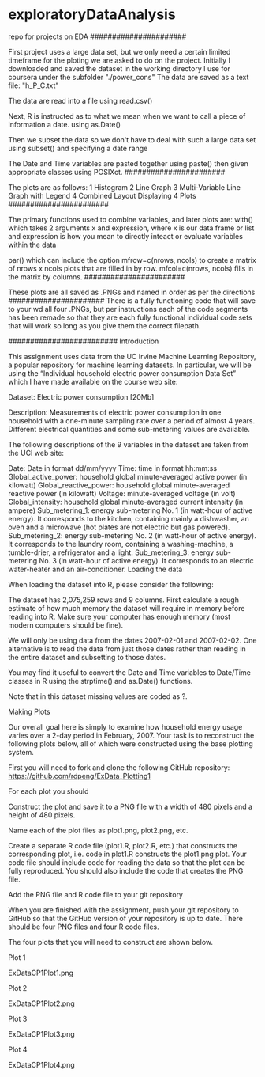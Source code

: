 exploratoryDataAnalysis
=======================
repo for projects on EDA
######################

First project uses a large data set, but we only need a certain limited timeframe for the ploting we are asked to do on the project. Initially I downloaded and saved the dataset in the working directory I use for coursera under the subfolder "./power_cons" 
The data are saved as a text file: "h_P_C.txt"

The data are read into a file using read.csv()

Next, R is instructed as to what we mean when we want to call a piece of information a date. using as.Date()

Then we subset the data so we don't have to deal with such a large data set using subset() and specifying a date range

The Date and Time variables are pasted together using paste() then given appropriate classes using POSIXct.
#######################

The plots are as follows:
  1 Histogram
  2 Line Graph
  3 Multi-Variable Line Graph with Legend
  4 Combined Layout Displaying 4 Plots
#######################

The primary functions used to combine variables, and later plots are:
  with() which takes 2 arguments x and expression, where x is our data frame or list and expression is how you mean to directly inteact or evaluate variables within the data
  
  par() which can include the option mfrow=c(nrows, ncols) to create a matrix of nrows x ncols plots that are filled in by row. mfcol=c(nrows, ncols) fills in the matrix by columns.
#######################
  
These plots are all saved as .PNGs and named in order as per the directions
######################
There is a fully functioning code that will save to your wd all four .PNGs, but per instructions each of the code segments has been remade so that they are each fully functional individual code sets that will work so long as you give them the correct filepath.

#########################
Introduction

This assignment uses data from the UC Irvine Machine Learning Repository, a popular repository for machine learning datasets. In particular, we will be using the “Individual household electric power consumption Data Set” which I have made available on the course web site:

Dataset: Electric power consumption [20Mb]

Description: Measurements of electric power consumption in one household with a one-minute sampling rate over a period of almost 4 years. Different electrical quantities and some sub-metering values are available.

The following descriptions of the 9 variables in the dataset are taken from the UCI web site:

Date: Date in format dd/mm/yyyy
Time: time in format hh:mm:ss
Global_active_power: household global minute-averaged active power (in kilowatt)
Global_reactive_power: household global minute-averaged reactive power (in kilowatt)
Voltage: minute-averaged voltage (in volt)
Global_intensity: household global minute-averaged current intensity (in ampere)
Sub_metering_1: energy sub-metering No. 1 (in watt-hour of active energy). It corresponds to the kitchen, containing mainly a dishwasher, an oven and a microwave (hot plates are not electric but gas powered).
Sub_metering_2: energy sub-metering No. 2 (in watt-hour of active energy). It corresponds to the laundry room, containing a washing-machine, a tumble-drier, a refrigerator and a light.
Sub_metering_3: energy sub-metering No. 3 (in watt-hour of active energy). It corresponds to an electric water-heater and an air-conditioner.
Loading the data

When loading the dataset into R, please consider the following:

The dataset has 2,075,259 rows and 9 columns. First calculate a rough estimate of how much memory the dataset will require in memory before reading into R. Make sure your computer has enough memory (most modern computers should be fine).

We will only be using data from the dates 2007-02-01 and 2007-02-02. One alternative is to read the data from just those dates rather than reading in the entire dataset and subsetting to those dates.

You may find it useful to convert the Date and Time variables to Date/Time classes in R using the strptime() and as.Date() functions.

Note that in this dataset missing values are coded as ?.

Making Plots

Our overall goal here is simply to examine how household energy usage varies over a 2-day period in February, 2007. Your task is to reconstruct the following plots below, all of which were constructed using the base plotting system.

First you will need to fork and clone the following GitHub repository: https://github.com/rdpeng/ExData_Plotting1

For each plot you should

Construct the plot and save it to a PNG file with a width of 480 pixels and a height of 480 pixels.

Name each of the plot files as plot1.png, plot2.png, etc.

Create a separate R code file (plot1.R, plot2.R, etc.) that constructs the corresponding plot, i.e. code in plot1.R constructs the plot1.png plot. Your code file should include code for reading the data so that the plot can be fully reproduced. You should also include the code that creates the PNG file.

Add the PNG file and R code file to your git repository

When you are finished with the assignment, push your git repository to GitHub so that the GitHub version of your repository is up to date. There should be four PNG files and four R code files.

The four plots that you will need to construct are shown below.

Plot 1

ExDataCP1Plot1.png

Plot 2

ExDataCP1Plot2.png

Plot 3

ExDataCP1Plot3.png

Plot 4

ExDataCP1Plot4.png
